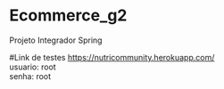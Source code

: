 # Ecommerce_g2
Projeto Integrador
Spring

#Link de testes
https://nutricommunity.herokuapp.com/  
usuario: root  
senha: root  
